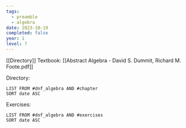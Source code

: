 ```yaml
---
tags:
  - preamble
  - algebra
date: 2023-10-19
completed: false
year: 1
level: 7
---
```

[[Directory]]
Textbook: [[Abstract Algebra - David S. Dummit, Richard M. Foote.pdf]]

Directory:
```dataview
LIST FROM #dnf_algebra AND #chapter 
SORT date ASC
```
Exercises:
```dataview
LIST FROM #dnf_algebra AND #exercises 
SORT date ASC
```